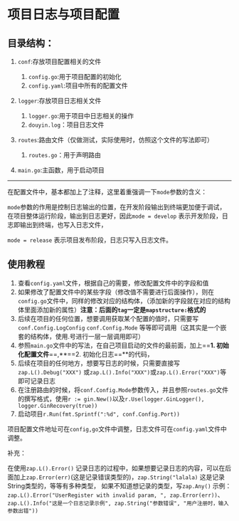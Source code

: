 # 项目日志与项目配置

## 目录结构：

1. `conf`:存放项目配置相关的文件
   1. `config.go`:用于项目配置的初始化
   2. `config.yaml`:项目中所有的配置文件
2. `logger`:存放项目日志相关文件
   1. `logger.go`:用于项目中日志相关的操作
   2. `douyin.log`：项目日志文件
3. `routes`:路由文件（仅做测试，实际使用时，仿照这个文件的写法即可）
   1. `routes.go`：用于声明路由

4. `main.go`:主函数，用于启动项目

---



在配置文件中，基本都加上了注释，这里着重强调一下`mode`参数的含义：

`mode`参数的作用是控制日志输出的位置，在开发阶段输出到终端更加便于调试，在项目整体运行阶段，输出到日志更好，因此`mode = develop` 表示开发阶段，日志即输出到终端，也写入日志文件，

`mode = release` 表示项目发布阶段，日志只写入日志文件。

## 使用教程

1. 查看`config.yaml`文件，根据自己的需要，修改配置文件中的字段和值
2. 如果修改了配置文件中的某些字段（修改值不需要进行后面操作），则在`config.go`文件中，同样的修改对应的结构体，（添加新的字段就在对应的结构体里面添加新的属性）**注意：后面的`tag`一定是`mapstructure:`格式的**
3. 后续在项目的任何位置，想要调用获取某个配置的值时，只需要写`conf.Config.LogConfig` `conf.Config.Mode` 等等即可调用（这其实是一个嵌套的结构体，使用.号进行一层一层调用即可）
4. 参照`main.go`文件中的写法，在自己项目启动的文件的最前面，加上==**1. 初始化配置文件**==,**==2. 初始化日志==**的代码，
5. 后续在项目的任何地方，想要写日志的时候，只需要直接写`zap.L().Debug("XXX")` 或`zap.L().Info("XXX")`或`zap.L().Error("XXX")`等即可记录日志
6. 在注册路由的时候，将`conf.Config.Mode`参数传入，并且参照`routes.go`文件的撰写格式，使用`r := gin.New()`以及`r.Use(logger.GinLogger(), logger.GinRecovery(true))`
7. 启动项目`r.Run(fmt.Sprintf(":%d", conf.Config.Port))`



项目配置文件地址可在`config,go`文件中调整，日志文件可在`config.yaml`文件中调整。

补充：

在使用`zap.L().Error()` 记录日志的过程中，如果想要记录日志的内容，可以在后面加上`zap.Error(err)`(这是记录错误类型的)，`zap.String("lalala)` 这是记录String类型的，等等有多种类型，
如果不知道想记录的类型，写`zap.Any()`
示例：`zap.L().Error("UserRegister with invalid param, ", zap.Error(err))`、`zap.L().Info("这是一个日志记录示例", zap.String("参数错误", "用户注册时，输入参数出错"))`










